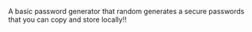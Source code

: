 A basic password generator that random generates a secure passwords that you can copy and store locally!!

